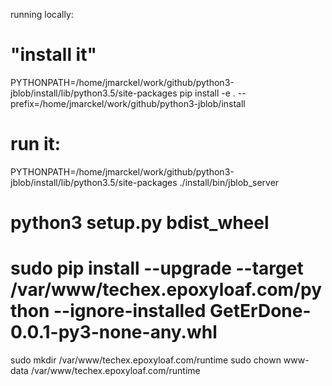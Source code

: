 
running locally:

# "install it"
PYTHONPATH=/home/jmarckel/work/github/python3-jblob/install/lib/python3.5/site-packages pip install -e . --prefix=/home/jmarckel/work/github/python3-jblob/install

# run it:
PYTHONPATH=/home/jmarckel/work/github/python3-jblob/install/lib/python3.5/site-packages ./install/bin/jblob_server


# python3 setup.py bdist_wheel

# sudo pip install --upgrade --target /var/www/techex.epoxyloaf.com/python --ignore-installed  GetErDone-0.0.1-py3-none-any.whl

sudo mkdir /var/www/techex.epoxyloaf.com/runtime
sudo chown www-data /var/www/techex.epoxyloaf.com/runtime


